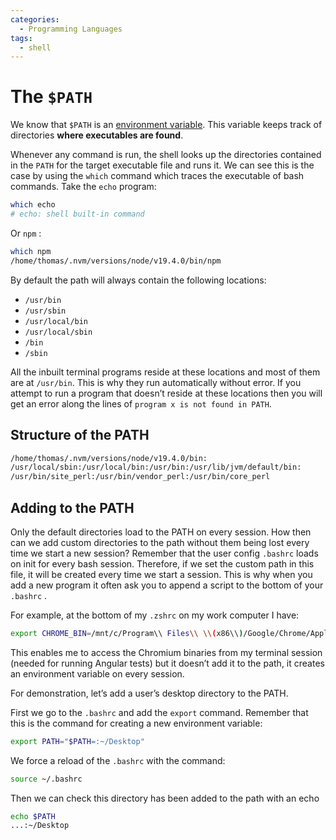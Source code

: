 ```yaml
---
categories:
  - Programming Languages
tags:
  - shell
---
```


# The `$PATH`

We know that `$PATH` is an
[environment variable](/Programming_Languages/Shell/Environmental_and_shell_variables.md).
This variable keeps track of directories **where executables are found**.

Whenever any command is run, the shell looks up the directories contained in the
`PATH` for the target executable file and runs it. We can see this is the case
by using the `which` command which traces the executable of bash commands. Take
the `echo` program:

```bash
which echo
# echo: shell built-in command
```

Or `npm` :

```bash
which npm
/home/thomas/.nvm/versions/node/v19.4.0/bin/npm
```

By default the path will always contain the following locations:

- `/usr/bin`
- `/usr/sbin`
- `/usr/local/bin`
- `/usr/local/sbin`
- `/bin`
- `/sbin`

All the inbuilt terminal programs reside at these locations and most of them are
at `/usr/bin`. This is why they run automatically without error. If you attempt
to run a program that doesn’t reside at these locations then you will get an
error along the lines of `program x is not found in PATH`.

## Structure of the PATH

```bash
/home/thomas/.nvm/versions/node/v19.4.0/bin:
/usr/local/sbin:/usr/local/bin:/usr/bin:/usr/lib/jvm/default/bin:
/usr/bin/site_perl:/usr/bin/vendor_perl:/usr/bin/core_perl
```

## Adding to the PATH

Only the default directories load to the PATH on every session. How then can we
add custom directories to the path without them being lost every time we start a
new session? Remember that the user config `.bashrc` loads on init for every
bash session. Therefore, if we set the custom path in this file, it will be
created every time we start a session. This is why when you add a new program it
often ask you to append a script to the bottom of your `.bashrc` .

For example, at the bottom of my `.zshrc` on my work computer I have:

```bash
export CHROME_BIN=/mnt/c/Program\\ Files\\ \\(x86\\)/Google/Chrome/Application/chrome.exe
```

This enables me to access the Chromium binaries from my terminal session (needed
for running Angular tests) but it doesn’t add it to the path, it creates an
environment variable on every session.

For demonstration, let’s add a user’s desktop directory to the PATH.

First we go to the `.bashrc` and add the `export` command. Remember that this is
the command for creating a new environment variable:

```bash
export PATH="$PATH=:~/Desktop"
```

We force a reload of the `.bashrc` with the command:

```bash
source ~/.bashrc
```

Then we can check this directory has been added to the path with an echo

```bash
echo $PATH
...:~/Desktop
```
